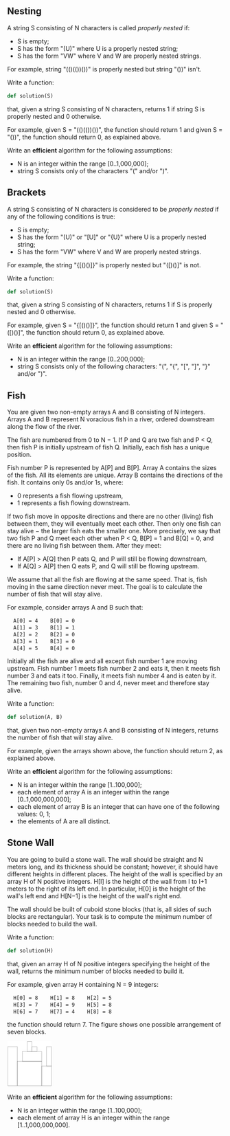 ## Nesting
A string S consisting of N characters is called _properly nested_ if:

* S is empty;
* S has the form "(U)" where U is a properly nested string;
* S has the form "VW" where V and W are properly nested strings.

For example, string "(()(())())" is properly nested but string "())" isn't.

Write a function:

```python
def solution(S)
```

that, given a string S consisting of N characters, returns 1 if string S is properly nested and 0 otherwise.

For example, given S = "(()(())())", the function should return 1 and given S = "())", the function should return 0, as explained above.

Write an **efficient** algorithm for the following assumptions:

* N is an integer within the range [0..1,000,000];
* string S consists only of the characters "(" and/or ")".

## Brackets
A string S consisting of N characters is considered to be _properly nested_ if any of the following conditions is true:

* S is empty;
* S has the form "(U)" or "[U]" or "{U}" where U is a properly nested string;
* S has the form "VW" where V and W are properly nested strings.

For example, the string "{[()()]}" is properly nested but "([)()]" is not.

Write a function:

```python
def solution(S)
```

that, given a string S consisting of N characters, returns 1 if S is properly nested and 0 otherwise.

For example, given S = "{[()()]}", the function should return 1 and given S = "([)()]", the function should return 0, as explained above.

Write an **efficient** algorithm for the following assumptions:

* N is an integer within the range [0..200,000];
* string S consists only of the following characters: "(", "{", "[", "]", "}" and/or ")".

## Fish
You are given two non-empty arrays A and B consisting of N integers. Arrays A and B represent N voracious fish in a river, ordered downstream along the flow of the river.

The fish are numbered from 0 to N − 1. If P and Q are two fish and P < Q, then fish P is initially upstream of fish Q. Initially, each fish has a unique position.

Fish number P is represented by A[P] and B[P]. Array A contains the sizes of the fish. All its elements are unique. Array B contains the directions of the fish. It contains only 0s and/or 1s, where:

* 0 represents a fish flowing upstream,
* 1 represents a fish flowing downstream.

If two fish move in opposite directions and there are no other (living) fish between them, they will eventually meet each other. Then only one fish can stay alive − the larger fish eats the smaller one. More precisely, we say that two fish P and Q meet each other when P < Q, B[P] = 1 and B[Q] = 0, and there are no living fish between them. After they meet:

* If A[P] > A[Q] then P eats Q, and P will still be flowing downstream,
* If A[Q] > A[P] then Q eats P, and Q will still be flowing upstream.

We assume that all the fish are flowing at the same speed. That is, fish moving in the same direction never meet. The goal is to calculate the number of fish that will stay alive.

For example, consider arrays A and B such that:
```
  A[0] = 4    B[0] = 0
  A[1] = 3    B[1] = 1
  A[2] = 2    B[2] = 0
  A[3] = 1    B[3] = 0
  A[4] = 5    B[4] = 0
```
Initially all the fish are alive and all except fish number 1 are moving upstream. Fish number 1 meets fish number 2 and eats it, then it meets fish number 3 and eats it too. Finally, it meets fish number 4 and is eaten by it. The remaining two fish, number 0 and 4, never meet and therefore stay alive.

Write a function:

```python
def solution(A, B)
```

that, given two non-empty arrays A and B consisting of N integers, returns the number of fish that will stay alive.

For example, given the arrays shown above, the function should return 2, as explained above.

Write an **efficient** algorithm for the following assumptions:

* N is an integer within the range [1..100,000];
* each element of array A is an integer within the range [0..1,000,000,000];
* each element of array B is an integer that can have one of the following values: 0, 1;
* the elements of A are all distinct.

## Stone Wall
You are going to build a stone wall. The wall should be straight and N meters long, and its thickness should be constant; however, it should have different heights in different places. The height of the wall is specified by an array H of N positive integers. H[I] is the height of the wall from I to I+1 meters to the right of its left end. In particular, H[0] is the height of the wall's left end and H[N−1] is the height of the wall's right end.

The wall should be built of cuboid stone blocks (that is, all sides of such blocks are rectangular). Your task is to compute the minimum number of blocks needed to build the wall.

Write a function:

```python
def solution(H)
```

that, given an array H of N positive integers specifying the height of the wall, returns the minimum number of blocks needed to build it.

For example, given array H containing N = 9 integers:
```
  H[0] = 8    H[1] = 8    H[2] = 5
  H[3] = 7    H[4] = 9    H[5] = 8
  H[6] = 7    H[7] = 4    H[8] = 8
```
the function should return 7. The figure shows one possible arrangement of seven blocks.

![Image1](https://github.com/tanyinghui/Codility-Lesson/blob/master/images/l7-1.png)

Write an **efficient** algorithm for the following assumptions:

* N is an integer within the range [1..100,000];
* each element of array H is an integer within the range [1..1,000,000,000].
